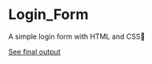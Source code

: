 # Login_Form
A simple login form with HTML and CSS🤙

<a href="https://amirmohammadkh.github.io/Login_Form/">See final output</a>
